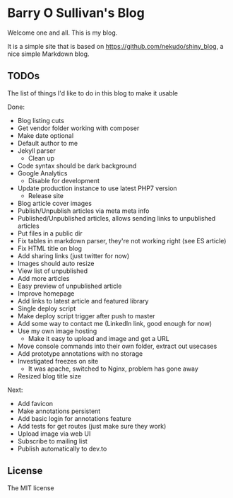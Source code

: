 # Barry O Sullivan's Blog
Welcome one and all. This is my blog.

It is a simple site that is based on https://github.com/nekudo/shiny_blog, a nice simple Markdown blog.

## TODOs
The list of things I'd like to do in this blog to make it usable

Done:
- Blog listing cuts
- Get vendor folder working with composer
- Make date optional
- Default author to me
- Jekyll parser
  -  Clean up 
- Code syntax should be dark background 
- Google Analytics
  - Disable for development
- Update production instance to use latest PHP7 version
    - Release site
- Blog article cover images
- Publish/Unpublish articles via meta meta info
- Published/Unpublished articles, allows sending links to unpublished articles
- Put files in a public dir
- Fix tables in markdown parser, they're not working right (see ES article)
- Fix HTML title on blog
- Add sharing links (just twitter for now)
- Images should auto resize
- View list of unpublished
- Add more articles
- Easy preview of unpublished article
- Improve homepage
- Add links to latest article and featured library
- Single deploy script
- Make deploy script trigger after push to master
- Add some way to contact me (LinkedIn link, good enough for now)
- Use my own image hosting
    - Make it easy to upload and image and get a URL
- Move console commands into their own folder, extract out usecases
- Add prototype annotations with no storage
- Investigated freezes on site
    - It was apache, switched to Nginx, problem has gone away
- Resized blog title size

Next:
- Add favicon
- Make annotations persistent
- Add basic login for annotations feature
- Add tests for get routes (just make sure they work)
- Upload image via web UI
- Subscribe to mailing list
- Publish automatically to dev.to


## License

The MIT license